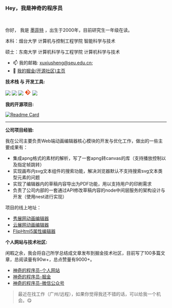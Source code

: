 ### Hey，我是神奇的程序员
<br />

你好， 我是 [墨菲特](待定) ，出生于2000年，目前研究生一年级在读。

本科：烟台大学 计算机与控制工程学院 智能科学与技术

硕士：东南大学 计算机科学与工程学院 计算机科学与技术


- 📫 我的邮箱: [xuxiusheng@seu.edu.cn](xuxiusheng@seu.edu.cn);
- 📝 [我的掘金(开源社区)主页](https://juejin.cn/user/3984285870859614)

**技术栈 与 开发工具:**

<code><img height="20" src="./JavaScript.png"></code>
<code><img height="20" src="./typescript.png"></code>
<code><img height="20" src="./Vue.png"></code>
<code><img height="20" src="./git.png"></code>
<code><img height="20" src="./Webstorm.png"></code>

**我的开源项目:**

[![Readme Card](https://github-readme-stats.vercel.app/api/pin/?username=likaia&repo=chat-system)](https://github.com/likaia/chat-system)

----------


**公司项目经验:**

我在公司主要负责Web端动画编辑器核心模块的开发与优化工作，做出的一些主要成果有：
* 集成apng格式的素材的解析，写了一套apng转canvas的库（支持播放控制以及指定帧跳转）
* 实现画布内svg文本组件的搜索功能，解决浏览器默认不支持搜索svg文本类型元素的问题
* 实现了编辑器内的草稿内容导出为PDF功能，用以支持用户的印刷需求
* 负责了公司内部的一套通过API修改草稿内容的node中间层服务的架构设计与开发（使用nest进行实现）

项目的线上地址：
- [秀展网动画编辑器](https://www.xiuzhan365.com/)
- [云展网动画编辑器](https://www.yunzhan365.com/)
- [FlipHtml5属性编辑器](https://fliphtml5.com/)

**个人网站与技术社区:**

闲暇之余，我会将自己所学总结成文章发布到掘金技术社区，目前写了100多篇文章，总阅读量有90w+，总点赞量有9000+。

* [神奇的程序员-个人网站](https://www.kaisir.cn/)
* [神奇的程序员-掘金](https://juejin.cn/user/3984285870859614)
* [神奇的程序员-微信公众号](https://p9-juejin.byteimg.com/tos-cn-i-k3u1fbpfcp/8b7566ab57814aad861b378882c1ee58~tplv-k3u1fbpfcp-watermark.image?)

> 最近在找工作（广州/远程），如果你觉得我还不错的话，可以给我一个机会。😋 
